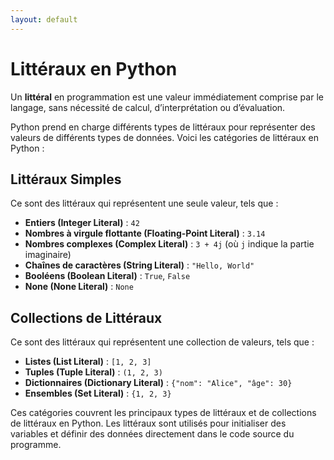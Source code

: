 ```yaml
---
layout: default
---
```



# Littéraux en Python

Un **littéral** en programmation est une valeur immédiatement comprise par le langage, sans nécessité de calcul, d’interprétation ou d’évaluation.

Python prend en charge différents types de littéraux pour représenter des valeurs de différents types de données. Voici les catégories de littéraux en Python :

## Littéraux Simples
Ce sont des littéraux qui représentent une seule valeur, tels que :

- **Entiers (Integer Literal)** : `42`
- **Nombres à virgule flottante (Floating-Point Literal)** : `3.14`
- **Nombres complexes (Complex Literal)** : `3 + 4j` (où `j` indique la partie imaginaire)
- **Chaînes de caractères (String Literal)** : `"Hello, World"`
- **Booléens (Boolean Literal)** : `True`, `False`
- **None (None Literal)** : `None`

## Collections de Littéraux
Ce sont des littéraux qui représentent une collection de valeurs, tels que :

- **Listes (List Literal)** : `[1, 2, 3]`
- **Tuples (Tuple Literal)** : `(1, 2, 3)`
- **Dictionnaires (Dictionary Literal)** : `{"nom": "Alice", "âge": 30}`
- **Ensembles (Set Literal)** : `{1, 2, 3}`

Ces catégories couvrent les principaux types de littéraux et de collections de littéraux en Python.
Les littéraux sont utilisés pour initialiser des variables et définir des données directement dans le code source du programme.
